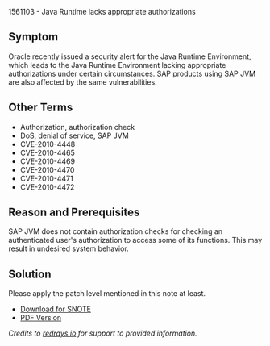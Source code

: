 1561103 - Java Runtime lacks appropriate authorizations

## Symptom

Oracle recently issued a security alert for the Java Runtime
Environment, which leads to the Java Runtime Environment lacking appropriate authorizations under certain circumstances.
SAP products using SAP JVM are also affected by the same vulnerabilities.

## Other Terms

- Authorization, authorization check
- DoS, denial of service, SAP JVM
- CVE-2010-4448
- CVE-2010-4465
- CVE-2010-4469
- CVE-2010-4470
- CVE-2010-4471
- CVE-2010-4472

## Reason and Prerequisites

SAP JVM does not contain authorization checks for checking an authenticated user's authorization to access some of its functions. This may result in undesired system behavior.

## Solution

Please apply the patch level mentioned in this note at least.

- [Download for SNOTE](https://notesdownloads.sap.com/note/0040000017183152017)
- [PDF Version](https://userapps.support.sap.com/sap/support/sfm/notes/print/0001561103?language=en-US&token=AC83EA1F5830FA52F6E03CB6529FD833)

*Credits to [redrays.io](https://redrays.io) for support to provided information.*